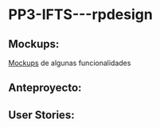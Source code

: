 # PP3-IFTS---rpdesign

## Mockups:
[Mockups](/Mockups) de algunas funcionalidades

## Anteproyecto: 


## User Stories: 

